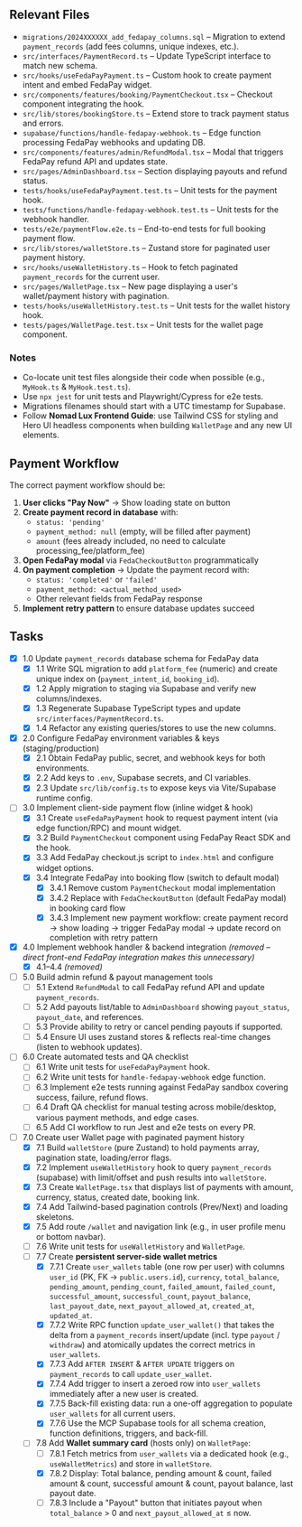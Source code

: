 ## Relevant Files

- `migrations/2024XXXXXX_add_fedapay_columns.sql` – Migration to extend `payment_records` (add fees columns, unique indexes, etc.).
- `src/interfaces/PaymentRecord.ts` – Update TypeScript interface to match new schema.
- `src/hooks/useFedaPayPayment.ts` – Custom hook to create payment intent and embed FedaPay widget.
- `src/components/features/booking/PaymentCheckout.tsx` – Checkout component integrating the hook.
- `src/lib/stores/bookingStore.ts` – Extend store to track payment status and errors.
- `supabase/functions/handle-fedapay-webhook.ts` – Edge function processing FedaPay webhooks and updating DB.
- `src/components/features/admin/RefundModal.tsx` – Modal that triggers FedaPay refund API and updates state.
- `src/pages/AdminDashboard.tsx` – Section displaying payouts and refund status.
- `tests/hooks/useFedaPayPayment.test.ts` – Unit tests for the payment hook.
- `tests/functions/handle-fedapay-webhook.test.ts` – Unit tests for the webhook handler.
- `tests/e2e/paymentFlow.e2e.ts` – End-to-end tests for full booking payment flow.
- `src/lib/stores/walletStore.ts` – Zustand store for paginated user payment history.
- `src/hooks/useWalletHistory.ts` – Hook to fetch paginated `payment_records` for the current user.
- `src/pages/WalletPage.tsx` – New page displaying a user's wallet/payment history with pagination.
- `tests/hooks/useWalletHistory.test.ts` – Unit tests for the wallet history hook.
- `tests/pages/WalletPage.test.tsx` – Unit tests for the wallet page component.

### Notes

- Co-locate unit test files alongside their code when possible (e.g., `MyHook.ts` & `MyHook.test.ts`).
- Use `npx jest` for unit tests and Playwright/Cypress for e2e tests.
- Migrations filenames should start with a UTC timestamp for Supabase.
- Follow **Nomad Lux Frontend Guide**: use Tailwind CSS for styling and Hero UI headless components when building `WalletPage` and any new UI elements.

## Payment Workflow

The correct payment workflow should be:

1. **User clicks "Pay Now"** → Show loading state on button
2. **Create payment record in database** with:
   - `status: 'pending'` 
   - `payment_method: null` (empty, will be filled after payment)
   - `amount` (fees already included, no need to calculate processing_fee/platform_fee)
3. **Open FedaPay modal** via `FedaCheckoutButton` programmatically
4. **On payment completion** → Update the payment record with:
   - `status: 'completed'` or `'failed'`
   - `payment_method: <actual_method_used>`
   - Other relevant fields from FedaPay response
5. **Implement retry pattern** to ensure database updates succeed

## Tasks

- [x] 1.0 Update `payment_records` database schema for FedaPay data
  - [x] 1.1 Write SQL migration to add `platform_fee` (numeric) and create unique index on (`payment_intent_id`, `booking_id`).
  - [x] 1.2 Apply migration to staging via Supabase and verify new columns/indexes.
  - [x] 1.3 Regenerate Supabase TypeScript types and update `src/interfaces/PaymentRecord.ts`.
  - [x] 1.4 Refactor any existing queries/stores to use the new columns.

- [x] 2.0 Configure FedaPay environment variables & keys (staging/production)
  - [x] 2.1 Obtain FedaPay public, secret, and webhook keys for both environments.
  - [x] 2.2 Add keys to `.env`, Supabase secrets, and CI variables.
  - [x] 2.3 Update `src/lib/config.ts` to expose keys via Vite/Supabase runtime config.

- [ ] 3.0 Implement client-side payment flow (inline widget & hook)
  - [x] 3.1 Create `useFedaPayPayment` hook to request payment intent (via edge function/RPC) and mount widget.
  - [x] 3.2 Build `PaymentCheckout` component using FedaPay React SDK and the hook.
  - [x] 3.3 Add FedaPay checkout.js script to `index.html` and configure widget options.
  - [x] 3.4 Integrate FedaPay into booking flow (switch to default modal)
    - [x] 3.4.1 Remove custom `PaymentCheckout` modal implementation
    - [x] 3.4.2 Replace with `FedaCheckoutButton` (default FedaPay modal) in booking card flow
    - [x] 3.4.3 Implement new payment workflow: create payment record → show loading → trigger FedaPay modal → update record on completion with retry pattern

- [x] 4.0 Implement webhook handler & backend integration _(removed – direct front-end FedaPay integration makes this unnecessary)_
  - [x] 4.1–4.4 _(removed)_

- [ ] 5.0 Build admin refund & payout management tools
  - [ ] 5.1 Extend `RefundModal` to call FedaPay refund API and update `payment_records`.
  - [ ] 5.2 Add payouts list/table to `AdminDashboard` showing `payout_status`, `payout_date`, and references.
  - [ ] 5.3 Provide ability to retry or cancel pending payouts if supported.
  - [ ] 5.4 Ensure UI uses zustand stores & reflects real-time changes (listen to webhook updates).

- [ ] 6.0 Create automated tests and QA checklist
  - [ ] 6.1 Write unit tests for `useFedaPayPayment` hook.
  - [ ] 6.2 Write unit tests for `handle-fedapay-webhook` edge function.
  - [ ] 6.3 Implement e2e tests running against FedaPay sandbox covering success, failure, refund flows.
  - [ ] 6.4 Draft QA checklist for manual testing across mobile/desktop, various payment methods, and edge cases.
  - [ ] 6.5 Add CI workflow to run Jest and e2e tests on every PR.

- [ ] 7.0 Create user Wallet page with paginated payment history
  - [x] 7.1 Build `walletStore` (pure Zustand) to hold payments array, pagination state, loading/error flags.
  - [x] 7.2 Implement `useWalletHistory` hook to query `payment_records` (supabase) with limit/offset and push results into `walletStore`.
  - [x] 7.3 Create `WalletPage.tsx` that displays list of payments with amount, currency, status, created date, booking link.
  - [x] 7.4 Add Tailwind-based pagination controls (Prev/Next) and loading skeletons.
  - [x] 7.5 Add route `/wallet` and navigation link (e.g., in user profile menu or bottom navbar).
  - [ ] 7.6 Write unit tests for `useWalletHistory` and `WalletPage`.
  - [ ] 7.7 Create **persistent server-side wallet metrics**
    - [x] 7.7.1 Create `user_wallets` table (one row per user) with columns  
      `user_id` (PK, FK → `public.users.id`), `currency`, `total_balance`,  
      `pending_amount`, `pending_count`, `failed_amount`, `failed_count`,  
      `successful_amount`, `successful_count`, `payout_balance`,  
      `last_payout_date`, `next_payout_allowed_at`, `created_at`, `updated_at`.
    - [x] 7.7.2 Write RPC function `update_user_wallet()` that takes the delta from a `payment_records` insert/update (incl. type `payout` / `withdraw`) and atomically updates the correct metrics in `user_wallets`.
    - [x] 7.7.3 Add `AFTER INSERT` & `AFTER UPDATE` triggers on `payment_records` to call `update_user_wallet`.
    - [x] 7.7.4 Add trigger  to insert a zeroed row into `user_wallets` immediately after a new user is created.
    - [x] 7.7.5 Back-fill existing data: run a one-off aggregation to populate `user_wallets` for all current users.
    - [x] 7.7.6 Use the MCP Supabase tools for all schema creation, function definitions, triggers, and back-fill.
  - [ ] 7.8 Add **Wallet summary card** (hosts only) on `WalletPage`:
    - [ ] 7.8.1 Fetch metrics from `user_wallets` via a dedicated hook (e.g., `useWalletMetrics`) and store in `walletStore`.
    - [x] 7.8.2 Display: Total balance, pending amount & count, failed amount & count, successful amount & count, payout balance, last payout date.
    - [ ] 7.8.3 Include a "Payout" button that initiates payout when `total_balance` > 0 and `next_payout_allowed_at` ≤ now.